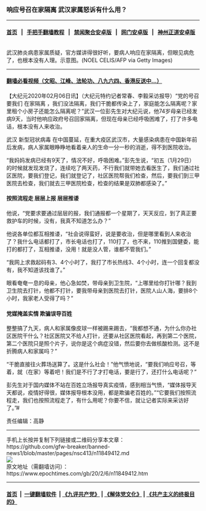 ### 响应号召在家隔离 武汉家属怒诉有什么用？
------------------------

#### [首页](https://github.com/gfw-breaker/banned-news1/blob/master/README.md) &nbsp;&nbsp;|&nbsp;&nbsp; [手把手翻墙教程](https://github.com/gfw-breaker/guides/wiki) &nbsp;&nbsp;|&nbsp;&nbsp; [禁闻聚合安卓版](https://github.com/gfw-breaker/bn-android) &nbsp;&nbsp;|&nbsp;&nbsp; [网门安卓版](https://github.com/oGate2/oGate) &nbsp;&nbsp;|&nbsp;&nbsp; [神州正道安卓版](https://github.com/SzzdOgate/update) 



<div><img alt="" class="aligncenter wp-post-image" src="https://i.epochtimes.com/assets/uploads/2020/02/GettyImages-1195577365-600x400.jpg"/>
<div class="red16 caption">
 <p>
  武汉肺炎病患家属质疑，官方媒讲得很好听，要病人响应在家隔离，但眼见病危了，也根本没有人理。示意图。(NOEL CELIS/AFP via Getty Images)
 </p>
</div>
</div><hr/>

#### [翻墙必看视频（文昭、江峰、法轮功、八九六四、香港反送中...）](https://github.com/gfw-breaker/banned-news1/blob/master/pages/link3.md)

<div><p>
 【大纪元2020年02月06日讯】（大纪元特约记者常春、李毅采访报导）“党的号召要我们
 <ok href="https://www.epochtimes.com/gb/tag/%E5%9C%A8%E5%AE%B6%E9%9A%94%E7%A6%BB.html">
  在家隔离
 </ok>
 ，我们没法隔离，我们干脆都传染上了，家庭能怎么隔离呢？家里租个小房子还能怎么隔离呢？”武汉一位彭先生对大纪元说，他74岁母亲已经发病9天，当时他响应政府号召回家隔离，但现在母亲已经呼吸困难了，打了许多电话，根本没有人来收治。
</p>
<p>
 武汉
 <ok href="https://www.epochtimes.com/gb/tag/%E6%96%B0%E5%9E%8B%E5%86%A0%E7%8A%B6%E7%97%85%E6%AF%92.html">
  新型冠状病毒
 </ok>
 在中国蔓延，在重大疫区武汉市，大量感染病患在中国新年前后发病，病人家属眼睁睁地看着亲人的生命一分一秒的消逝，得不到医院收治。
</p>
<p>
 “我妈妈发病已经有9天了，情况不好，呼吸困难。”彭先生说，“初五（1月29日）的时候就发现发烧了，连续吃了两天药，不行我们就带她去看医生了，我们通过社区医院，要我们登记，我们就登记了，社区医院帮我们检查，然后，要我们到三甲医院去检查，我们就去三甲医院检查，检查的结果是双肺都感染了。”
</p>
<h4>
 按照流程走 层层上报 层层推诿
</h4>
<p>
 他说，“党要求要通过层层的报，我们通报都一个星期了，天天反应，到了真正要救护车的时候，没有，我真不知道怎么办？”
</p>
<p>
 他说各单位都互相推诿，“社会说得蛮好，说是要收治，但是哪里看到人来收治了？我什么电话都打了，市长电话也打了，110打了，也不来，110推到国健委，能打的都打了，互相推诿，没用！就是没人管，谁都不管我们。”
</p>
<p>
 “我网上求救起码有3、4个小时了，我打了市长热线3、4个小时，连一个回复都没有，我不知道该找谁了。”
</p>
<p>
 眼看奄奄一息的母亲，他心急如焚，带母亲到卫生院，“上哪里给你打针哪？我到卫生院去打针，他都不打针，要我带母亲到医院去打针，医院人山人海，要排8个小时，我家老人受得了吗？”
</p>
<h4>
 党媒掩盖实情 欺骗误导百姓
</h4>
<p>
 整整搞了九天，病人和家属像皮球一样被踢来踢去，“我都想不通，为什么你办社区医院干什么？社区医院又不给人打针，还要从社区医院看起，再到第二个医院，第二个医院只是照个片子，说你是这个病症没错，然后要你去做核酸检测。这不是折腾病人和家属吗？”
</p>
<p>
 “干脆直接往火葬场送算了。这是什么社会！”他气愤地说，“要我们响应号召，等着，就（在家）等着吧！我们是不行了才打电话，要是行了，还打什么电话呢？”
</p>
<p>
 彭先生对于国内媒体不站在百姓立场报导真实疫情，感到相当气愤，“媒体报导天天都说，疫情好得很，媒体报导根本没用，都是欺骗老百姓的。”“它要我们按照流程走，我们也按照流程走了，有什么用呢？你要不信，就让记者实际来采访好了。”#
</p>
<p>
 责任编辑：高静
</p>
</div>
<hr/>
手机上长按并复制下列链接或二维码分享本文章：<br/>
https://github.com/gfw-breaker/banned-news1/blob/master/pages/nsc413/n11849412.md <br/>
<a href='https://github.com/gfw-breaker/banned-news1/blob/master/pages/nsc413/n11849412.md'><img src='https://github.com/gfw-breaker/banned-news1/blob/master/pages/nsc413/n11849412.md.png'/></a> <br/>
原文地址（需翻墙访问）：https://www.epochtimes.com/gb/20/2/6/n11849412.htm


------------------------
#### [首页](https://github.com/gfw-breaker/banned-news1/blob/master/README.md) &nbsp;|&nbsp; [一键翻墙软件](https://github.com/gfw-breaker/nogfw/blob/master/README.md) &nbsp;| [《九评共产党》](https://github.com/gfw-breaker/9ping.md/blob/master/README.md#九评之一评共产党是什么) | [《解体党文化》](https://github.com/gfw-breaker/jtdwh.md/blob/master/README.md) | [《共产主义的终极目的》](https://github.com/gfw-breaker/gczydzjmd.md/blob/master/README.md)


<img src='http://gfw-breaker.win/banned-news/pages/nsc413/n11849412.md' width='0px' height='0px'/>
